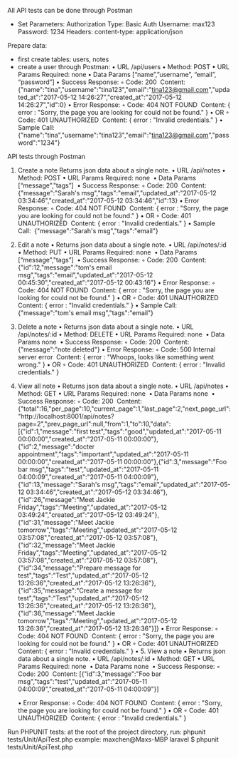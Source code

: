 All API tests can be done through Postman
- Set Parameters:
   Authorization Type: Basic Auth
   Username: max123
   Password: 1234
Headers:
content-type: application/json
 
Prepare data:
 - first create tables: users, notes
 - create a user through Postman:
   •	URL /api/users
	•	Method: POST
	•	URL Params Required: none
	•	Data Params [“name”,”username”, “email”, “password”]
   •	Success Response:
	◦	Code: 200  Content: {"name":"tina","username":"tina123","email":"tina123@gmail.com","updated_at":"2017-05-12 14:26:27","created_at":"2017-05-12 14:26:27","id":0}
	•	Error Response:
	◦	Code: 404 NOT FOUND  Content: { error : "Sorry, the page you are looking for could not be found." }
	•	OR
	◦	Code: 401 UNAUTHORIZED  Content: { error : "Invalid credentials." }
	•	Sample Call:   {"name":"tina","username":"tina123","email":"tina123@gmail.com","password":"1234"}

API tests through Postman
1. Create a note 
  Returns json data about a single note.
	•	URL /api/notes
	•	Method: POST
	•	URL Params Required: none 
	•	Data Params [“message","tags”] 
	•	Success Response:
	◦	Code: 200  Content: {"message":"Sarah's msg","tags":"email","updated_at":"2017-05-12 03:34:46","created_at":"2017-05-12 03:34:46","id":13}
	•	Error Response:
	◦	Code: 404 NOT FOUND  Content: { error : "Sorry, the page you are looking for could not be found." }
	•	OR
	◦	Code: 401 UNAUTHORIZED  Content: { error : "Invalid credentials." }
	•	Sample Call:   {"message":"Sarah's msg","tags":"email"}
2. Edit a note 
	•	Returns json data about a single note.
	•	URL /api/notes/:id
	•	Method: PUT
	•	URL Params Required: none 
	•	Data Params [“message","tags”] 
	•	Success Response:
	◦	Code: 200  Content: {"id":12,"message":"tom's email msg","tags":"email","updated_at":"2017-05-12 00:45:30","created_at":"2017-05-12 00:43:16"}
	•	Error Response:
	◦	Code: 404 NOT FOUND  Content: { error : "Sorry, the page you are looking for could not be found." }
	•	OR
	◦	Code: 401 UNAUTHORIZED  Content: { error : "Invalid credentials." }
	•	Sample Call:   {"message":"tom's email msg","tags":"email"} 
3. Delete a note 
	•	Returns json data about a single note.
	•	URL /api/notes/:id
	•	Method: DELETE
	•	URL Params Required: none 
	•	Data Params none 
	•	Success Response:
	◦	Code: 200  Content: {"message":"note deleted"}
	•	Error Response:
	◦	Code: 500 Internal server error  Content: { error : "Whoops, looks like something went wrong." }
	•	OR
	◦	Code: 401 UNAUTHORIZED  Content: { error : "Invalid credentials." }
4. View all note 
	•	Returns json data about a single note.
	•	URL /api/notes
	•	Method: GET
	•	URL Params Required: none 
	•	Data Params none 
	•	Success Response:
	◦	Code: 200  Content: 
           {"total":16,"per_page":10,"current_page":1,"last_page":2,"next_page_url":"http:\/\/localhost:8001\/api\/notes?page=2","prev_page_url":null,"from":1,"to":10,"data":[{"id":1,"message":"first test","tags":"good","updated_at":"2017-05-11 00:00:00","created_at":"2017-05-11 00:00:00"},{"id":2,"message":"docter appointment","tags":"important","updated_at":"2017-05-11 00:00:00","created_at":"2017-05-11 00:00:00"},{"id":3,"message":"Foo bar msg","tags":"test","updated_at":"2017-05-11 04:00:09","created_at":"2017-05-11 04:00:09"},{"id":13,"message":"Sarah's msg","tags":"email","updated_at":"2017-05-12 03:34:46","created_at":"2017-05-12 03:34:46"},{"id":26,"message":"Meet Jackie Friday","tags":"Meeting","updated_at":"2017-05-12 03:49:24","created_at":"2017-05-12 03:49:24"},{"id":31,"message":"Meet Jackie tomorrow","tags":"Meeting","updated_at":"2017-05-12 03:57:08","created_at":"2017-05-12 03:57:08"},{"id":32,"message":"Meet Jackie Friday","tags":"Meeting","updated_at":"2017-05-12 03:57:08","created_at":"2017-05-12 03:57:08"},{"id":34,"message":"Prepare message for test","tags":"Test","updated_at":"2017-05-12 13:26:36","created_at":"2017-05-12 13:26:36"},{"id":35,"message":"Create a message for test","tags":"Test","updated_at":"2017-05-12 13:26:36","created_at":"2017-05-12 13:26:36"},{"id":36,"message":"Meet Jackie tomorrow","tags":"Meeting","updated_at":"2017-05-12 13:26:36","created_at":"2017-05-12 13:26:36"}]}
	•	Error Response:
	◦	Code: 404 NOT FOUND   Content: { error : "Sorry, the page you are looking for could not be found." }
	•	OR
	◦	Code: 401 UNAUTHORIZED  Content: { error : "Invalid credentials." }
	•	5. View a note 
	•	Returns json data about a single note.
	•	URL /api/notes/:id
	•	Method: GET
	•	URL Params Required: none 
	•	Data Params none 
	•	Success Response:
	◦	Code: 200  Content: 
           [{"id":3,"message":"Foo bar msg","tags":"test","updated_at":"2017-05-11 04:00:09","created_at":"2017-05-11 04:00:09"}]

	•	Error Response:
	◦	Code: 404 NOT FOUND   Content: { error : "Sorry, the page you are looking for could not be found." }
	•	OR
	◦	Code: 401 UNAUTHORIZED  Content: { error : "Invalid credentials." }

Run PHPUNIT tests:
at the root of the project directory, run: phpunit tests/Unit/ApiTest.php
example:
maxchen@Maxs-MBP laravel $ phpunit tests/Unit/ApiTest.php

